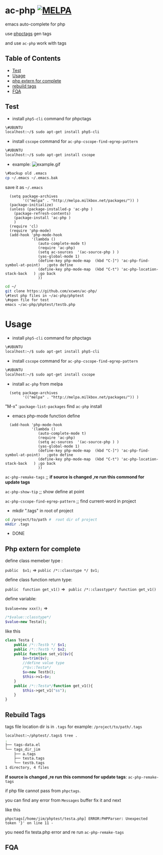 # ac-php   [![MELPA](http://melpa.org/packages/ac-php-badge.svg)](http://melpa.org/#/ac-php)
emacs auto-complete for php


use [phpctags](https://github.com/xcwen/phpctags) gen tags 

and use `ac-php`  work with tags 

 
## Table of Contents


* [Test](#test)
* [Usage](#usage)
* [php extern for complete](#php-extern-for-complete)
* [rebuild tags](#rebuild-tags)
* [FQA](#fqa)


##  Test
* install `php5-cli` command  for phpctags
```bash 
\#UBUNTU
localhost:~/$ sudo apt-get install php5-cli 
```
* install `cscope` command  for `ac-php-cscope-find-egrep-pattern`
```bash 
\#UBUNTU
localhost:~/$ sudo apt-get install cscope
```

* example:
![example.gif](https://raw.githubusercontent.com/xcwen/ac-php/master/images/ac-php.gif)

```bash
\#backup old .emacs
cp ~/.emacs ~/.emacs.bak
```

save it as `~/.emacs`
```elisp
  (setq package-archives
        '(("melpa" . "http://melpa.milkbox.net/packages/")) )
  (package-initialize)
  (unless (package-installed-p 'ac-php )
    (package-refresh-contents)
    (package-install 'ac-php )
    )
  (require 'cl)
  (require 'php-mode)
  (add-hook 'php-mode-hook
            '(lambda ()
               (auto-complete-mode t)
               (require 'ac-php)
               (setq ac-sources  '(ac-source-php ) )
               (yas-global-mode 1)
               (define-key php-mode-map  (kbd "C-]") 'ac-php-find-symbol-at-point)   ;goto define
               (define-key php-mode-map  (kbd "C-t") 'ac-php-location-stack-back   ) ;go back
               ))
```

```bash
cd ~/
git clone https://github.com/xcwen/ac-php/
\#test php files in ~/ac-php/phptest
\#open file for test
emacs ~/ac-php/phptest/testb.php
```

# Usage

* install `php5-cli` command  for phpctags
```bash 
\#UBUNTU
localhost:~/$ sudo apt-get install php5-cli 
```
* install `cscope` command  for `ac-php-cscope-find-egrep-pattern`
```bash 
\#UBUNTU
localhost:~/$ sudo apt-get install cscope
```



* install `ac-php` from melpa
```elisp
  (setq package-archives
        '(("melpa" . "http://melpa.milkbox.net/packages/")) )
```

"M-x" :`package-list-packages`  find  `ac-php` install

* emacs php-mode function  define

```elisp
  (add-hook 'php-mode-hook
            '(lambda ()
               (auto-complete-mode t)
               (require 'ac-php)
               (setq ac-sources  '(ac-source-php ) )
               (yas-global-mode 1)
               (define-key php-mode-map  (kbd "C-]") 'ac-php-find-symbol-at-point)   ;goto define
               (define-key php-mode-map  (kbd "C-t") 'ac-php-location-stack-back   ) ;go back
               ))
```

`ac-php-remake-tags` ;; **if source is changed ,re run this commond for update tags**

`ac-php-show-tip` ;; show define at point

`ac-php-cscope-find-egrep-pattern` ;; find current-word in project 



* mkdir ".tags"  in root of project

``` bash
cd /project/to/path #  root dir of project
mkdir .tags
```
* DONE 


## Php extern for complete
define class memeber type :

`public  $v1;`  => `public /*::classtype */ $v1;`

define class function   return type:

`public  function get_v1()`  => ` public /*::classtype*/ function get_v1()`

define variable: 

`$value=new xxx();` => 
```php
/*$value::classtype*/
$value=new Testa();
```

like this
```php
class Testa {
	public /*::Testb */ $v1;
	public /*::Testb */ $v2;
    public function set_v1($v){
        $v=trim($v);
        //define value type
        /*$v::Testa*/
        $v=new Testb();
        $this->v1=$v;
    }
    public /*::Testa*/function get_v1(){
        $this->get_v1("ss");
    }
}
```


## Rebuild Tags
tags file location dir is in  `.tags`   for example:  `/project/to/path/.tags`
```bash
localhost:~/phptest/.tags$ tree .
.
├── tags-data.el
└── tags_dir_jim
    ├── a.tags
    ├── testa.tags
    └── testb.tags
1 directory, 4 files
```



**if source is changed ,re run this commond for update tags**: `ac-php-remake-tags` 

if php file cannot pass from `phpctags`.

you can find any  error from `Messages` buffer  fix it and next

like this 
```
phpctags[/home/jim/phptest/testa.php] ERROR:PHPParser: Unexpected token '}' on line 11 - 
```
you need fix testa.php  error and re run `ac-php-remake-tags`



## FQA
